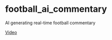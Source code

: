 # football_ai_commentary
AI generating real-time football commentary

[Video](https://www.youtube.com/watch?v=p9AmkiG8UeI)
